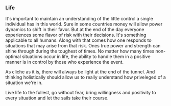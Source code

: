 ### Life

It's important to maintain an understanding of the little control a single individual has in this world.  Sure in some countries money will allow power dynamics to shift in their favor.  But at the end of the day everyone experiences some flavor of risk with their decisions.  It's something applicable to all humans.  Along with that comes how one responds to situations that may arise from that risk.  Ones true power and strength can shine through during the toughest of times.  No matter how many times non-optimal situations occur in life, the ability to handle them in a positive manner is in control by those who experience the event.  

As cliche as it is, there will always be light at the end of the tunnel.  And thinking holistically should allow us to really understand how priveleged of a situation we're in.

Live life to the fullest, go without fear, bring willingness and positivity to every situation and let the sails take their course.